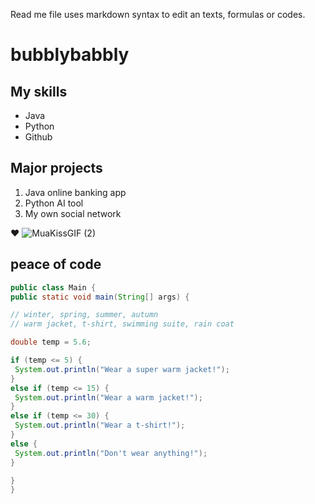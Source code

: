 Read me file uses markdown syntax to edit an texts, formulas or codes.

# bubblybabbly

## My skills
- Java
- Python
- Github

## Major projects
1. Java online banking app
2. Python AI tool
3. My own social network

❤️
![MuaKissGIF (2)](https://github.com/kattatooe/bubblybabbly/assets/165931578/088f6372-ae05-4f5b-9d4d-74ec2556a1ae)

   ## peace of code
   
   ```java
   public class Main {
public static void main(String[] args) {    
  
  // winter, spring, summer, autumn
  // warm jacket, t-shirt, swimming suite, rain coat
  
  double temp = 5.6;

  if (temp <= 5) {
    System.out.println("Wear a super warm jacket!");
  } 
  else if (temp <= 15) {
    System.out.println("Wear a warm jacket!");
  } 
  else if (temp <= 30) {
    System.out.println("Wear a t-shirt!");
  } 
  else {
    System.out.println("Don't wear anything!");
  }

}
}
```
